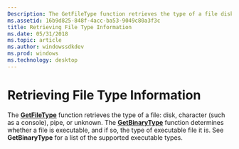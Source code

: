 ```yaml
---
Description: The GetFileType function retrieves the type of a file disk, character (such as a console), pipe, or unknown.
ms.assetid: 16b9d825-848f-4acc-ba53-9049c80a3f3c
title: Retrieving File Type Information
ms.date: 05/31/2018
ms.topic: article
ms.author: windowssdkdev
ms.prod: windows
ms.technology: desktop
---
```


# Retrieving File Type Information

The [**GetFileType**](/windows/win32/FileAPI/nf-fileapi-getfiletype?branch=master) function retrieves the type of a file: disk, character (such as a console), pipe, or unknown. The [**GetBinaryType**](/windows/win32/WinBase/nf-winbase-getbinarytypea?branch=master) function determines whether a file is executable, and if so, the type of executable file it is. See **GetBinaryType** for a list of the supported executable types.

 

 



